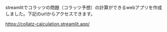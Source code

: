 streamlitでコラッツの問題（コラッツ予想）の計算ができるwebアプリを作成しました。下記のurlからアクセスできます。

https://collatz-calculation.streamlit.app/
